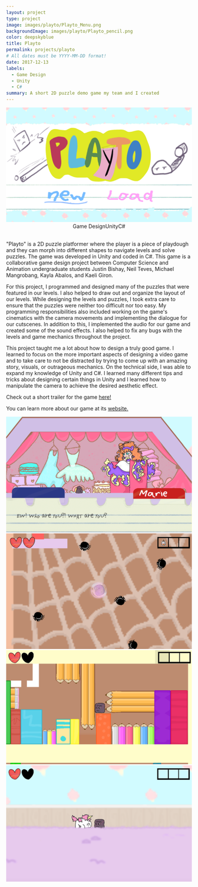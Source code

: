 ```yaml
---
layout: project
type: project
image: images/playto/Playto_Menu.png
backgroundImage: images/playto/Playto_pencil.png
color: deepskyblue
title: Playto
permalink: projects/playto
# All dates must be YYYY-MM-DD format!
date: 2017-12-13
labels:
  - Game Design
  - Unity
  - C#
summary: A short 2D puzzle demo game my team and I created
---
```


<img class="ui huge centered bordered image" src="../images/playto/Playto_Menu.png">

<div style="display: flex; justify-content: center" class="ui large labels">
  <div class="ui basic label">Game Design</div>
  <div class="ui basic label">Unity</div>
  <div class="ui basic label">C#</div>
</div>
<br/>

"Playto" is a 2D puzzle platformer where the player is a piece of playdough and they can morph into different shapes to navigate levels and solve puzzles. The game was developed in Unity and coded in C#.
This game is a collaborative game design project between Computer Science and Animation undergraduate students Justin Bishay, Neil Teves, Michael Mangrobang, Kayla Abalos, and Kaeli Giron.

For this project, I programmed and designed many of the puzzles that were featured in our levels. I also helped to draw out and organize the layout of our levels. While designing the levels and puzzles, I took extra care to ensure that the puzzles were neither too difficult nor too easy. My programming responsibilities also included working on the game's cinematics with the camera movements and implementing the dialogue for our cutscenes. In addition to this, I implemented the audio for our game and created some of the sound effects. I also helped to fix any bugs with the levels and game mechanics throughout the project. 

This project taught me a lot about how to design a truly good game. I learned to focus on the more important aspects of designing a video game and to take care to not be distracted by trying to come up with an amazing story, visuals, or outrageous mechanics. On the technical side, I was able to expand my knowledge of Unity and C#. I learned many different tips and tricks about designing certain things in Unity and I learned how to manipulate the camera to achieve the desired aesthetic effect. 

Check out a short trailer for the game [here!](https://youtu.be/3oDPTKcFKlY)

You can learn more about our game at its [website.](https://dreamingbento.github.io/)

<div class="ui two column grid">
  <div class="column">
    <img class="ui large bordered image" src="../images/playto/Playto_DialoguePic.png">
    <img class="ui large bordered image" src="../images/playto/Playto_spiders.png">
  </div>
  <div class="column">
    <img class="ui large bordered image" src="../images/playto/Playto_pencil.png">
    <img class="ui large bordered image" src="../images/playto/Playto_UnicornPic.png">
  </div>
</div>

